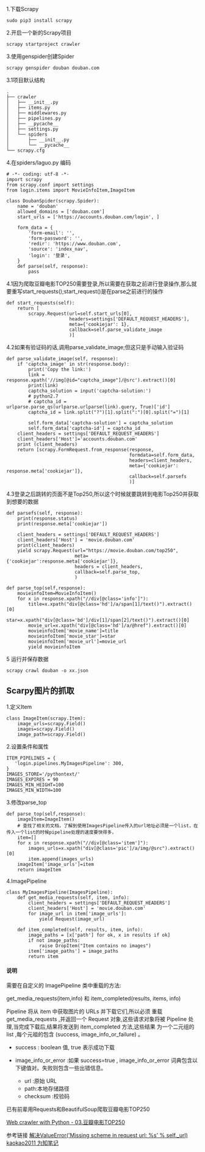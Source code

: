 1.下载Scrapy

    sudo pip3 install scrapy
    
2.开启一个新的Scrapy项目

    scrapy startproject crawler

3.使用genspider创建Spider
    
    scrapy genspider douban douban.com 

3.1项目默认结构

    .
    ├── crawler
    │   ├── __init__.py
    │   ├── items.py
    │   ├── middlewares.py
    │   ├── pipelines.py
    │   ├── __pycache__
    │   ├── settings.py
    │   └── spiders
    │       ├── __init__.py
    │       └── __pycache__
    └── scrapy.cfg
    
4.在spiders/laguo.py 编码

    # -*- coding: utf-8 -*-
    import scrapy
    from scrapy.conf import settings
    from login.items import MovieInfoItem,ImageItem
    
    class DoubanSpider(scrapy.Spider):
        name = 'douban'
        allowed_domains = ['douban.com']
        start_urls = ['https://accounts.douban.com/login', ]
    
        form_data = {
            'form-email': '',
            'form-password': '',
            'redir': 'https://www.douban.com',
            'source': 'index_nav',
            'login': '登录',
        }
        def parse(self, response):
            pass


4.1因为爬取豆瓣电影TOP250需要登录,所以需要在获取之前进行登录操作,那么就要重写start\_requests();start\_request()是在parse之前进行的操作
    
    def start_requests(self):
        return [
            scrapy.Request(url=self.start_urls[0],
                           headers=settings['DEFAULT_REQUEST_HEADERS'],
                           meta={'cookiejar': 1},
                           callback=self.parse_validate_image
                           )]
                          
4.2如果有验证码的话,调用parse\_validate\_image;但这只是手动输入验证码

    def parse_validate_image(self, response):
        if 'captcha_image' in str(response.body):
            print('Copy the link:')
            link = response.xpath('//img[@id="captcha_image"]/@src').extract()[0]
            print(link)
            captcha_solution = input('captcha-solution:')
            # python2.7
            # captcha_id = urlparse.parse_qs(urlparse.urlparse(link).query, True)['id']
            captcha_id = link.split("?")[1].split(":")[0].split("=")[1]

            self.form_data['captcha-solution'] = captcha_solution
            self.form_data['captcha-id'] = captcha_id
        client_headers = settings['DEFAULT_REQUEST_HEADERS']
        client_headers['Host']='accounts.douban.com'
        print (client_headers)
        return [scrapy.FormRequest.from_response(response,
                                                 formdata=self.form_data,
                                                 headers=client_headers,
                                                 meta={'cookiejar': response.meta['cookiejar']},
                                                 callback=self.parsefs
                                                 )]
    
4.3登录之后跳转的页面不是Top250,所以这个时候就要跳转到电影Top250并获取到想要的数据

    def parsefs(self, response):
        print(response.status)
        print(response.meta['cookiejar'])

        client_headers = settings['DEFAULT_REQUEST_HEADERS']
        client_headers['Host'] = 'movie.douban.com'
        print(client_headers)
        yield scrapy.Request(url="https://movie.douban.com/top250",
                             meta={'cookiejar':response.meta['cookiejar']},
                             headers = client_headers,
                             callback=self.parse_top,
                             )

    def parse_top(self,response):
        movieinfoItem=MovieInfoItem()
        for x in response.xpath("//div[@class='info']"):
            title=x.xpath("div[@class='hd']/a/span[1]/text()").extract()[0]
            star=x.xpath("div[@class='bd']/div[1]/span[2]/text()").extract()[0]
            movie_url=x.xpath("div[@class='hd']/a/@href").extract()[0]
            movieinfoItem['movie_name']=title
            movieinfoItem['movie_star']=star
            movieinfoItem['movie_url']=movie_url
            yield movieinfoItem
    
5 运行并保存数据
    
    scrapy crawl douban -o xx.json
    
    

## Scarpy图片的抓取

1.定义Item

    class ImageItem(scrapy.Item):
        image_urls=scrapy.Field()
        images=scrapy.Field()
        image_path=scrapy.Field()
        

2.设置条件和属性

    ITEM_PIPELINES = {
       'login.pipelines.MyImagesPipeline': 300,
    }
    IMAGES_STORE='/pythontext/'
    IMAGES_EXPIRES = 90
    IMAGES_MIN_HEIGHT=100
    IMAGES_MIN_WIDTH=100
    
3.修改parse\_top

    def parse_top(self,response):
        imageItem=ImageItem()
        # 查找了相关的文档，了解到使用ImagesPipeline传入的url地址必须是一个list，在传入一个list的时候pipeline处理的速度要快得多，
        item=[] 
        for x in response.xpath("//div[@class='item']"):
            images_urls=x.xpath("div[@class='pic']/a/img/@src").extract()[0]
            item.append(images_urls)
        imageItem['image_urls']=item
        return imageItem

4.ImagePipeline    
    
    class MyImagesPipeline(ImagesPipeline):
        def get_media_requests(self, item, info):
            client_headers = settings['DEFAULT_REQUEST_HEADERS']
            client_headers['Host'] = 'movie.douban.com'
            for image_url in item['image_urls']:
                yield Request(image_url)
    
        def item_completed(self, results, item, info):
            image_paths = [x['path'] for ok, x in results if ok]
            if not image_paths:
                raise DropItem("Item contains no images")
            item['image_paths'] = image_paths
            return item


#### 说明
    
需要在自定义的 ImagePipeline 类中重载的方法: 

get\_media\_requests(item,info) 和 item\_completed(results, items, info)

Pipeline 将从 item 中获取图片的 URLs 并下载它们,所以必须
重载 get\_media\_requests ,并返回一个 Request 对象,这些请求对象将被
Pipeline 处理,当完成下载后,结果将发送到 item\_completed 方法,这些结果
为一个二元组的 list ,每个元祖的包含 (success,
image\_info\_or\_failure) 。
- success : boolean 值, true 表示成功下载
- image_info_or_error :如果 success=true , image_info_or_error
词典包含以下键值对。失败则包含一些出错信息。

    - url :原始 URL
    - path:本地存储路径
    - checksum :校验码
    
    

已有前辈用Requests和BeautifulSoup爬取豆瓣电影TOP250

[Web crawler with Python - 03.豆瓣电影TOP250](https://zhuanlan.zhihu.com/p/20423182)



参考链接
[解决ValueError('Missing scheme in request url: %s' % self._url)](http://blog.csdn.net/lcyong_/article/details/72858453)
[kaokao2011 为知笔记](https://github.com/rockyfire/Crawler/blob/master/scrapy%E5%9B%BE%E7%89%87%E6%8A%93%E5%8F%96_by_hanxiaoyang.pdf)


